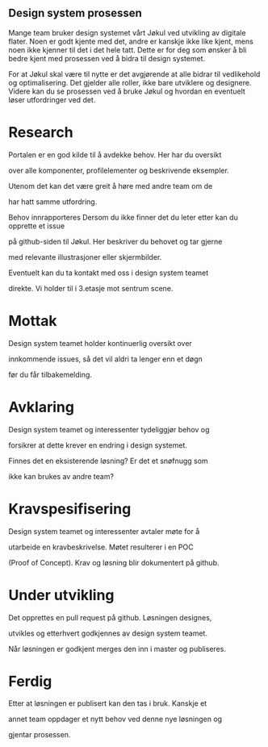 ## Design system prosessen

Mange team bruker design systemet vårt Jøkul ved utvikling av digitale flater. Noen er godt kjente med det, andre er kanskje ikke like kjent, mens noen ikke kjenner til det i det hele tatt. Dette er for deg som ønsker å bli bedre kjent med prosessen ved å bidra til design systemet.

For at Jøkul skal være til nytte er det avgjørende at alle bidrar til vedlikehold og optimalisering. Det gjelder alle roller, ikke bare utviklere og designere. Videre kan du se prosessen ved å bruke Jøkul og hvordan en eventuelt løser utfordringer ved det.

# Research

Portalen er en god kilde til å avdekke behov. Her har du oversikt

over alle komponenter, profilelementer og beskrivende eksempler.

Utenom det kan det være greit å høre med andre team om de

har hatt samme utfordring.

Behov innrapporteres
Dersom du ikke finner det du leter etter kan du opprette et issue

på github-siden til Jøkul. Her beskriver du behovet og tar gjerne

med relevante illustrasjoner eller skjermbilder.

Eventuelt kan du ta kontakt med oss i design system teamet

direkte. Vi holder til i 3.etasje mot sentrum scene.

# Mottak

Design system teamet holder kontinuerlig oversikt over

innkommende issues, så det vil aldri ta lenger enn et døgn

før du får tilbakemelding.

# Avklaring

Design system teamet og interessenter tydeliggjør behov og

forsikrer at dette krever en endring i design systemet.

Finnes det en eksisterende løsning? Er det et snøfnugg som

ikke kan brukes av andre team?

# Kravspesifisering

Design system teamet og interessenter avtaler møte for å

utarbeide en kravbeskrivelse. Møtet resulterer i en POC

(Proof of Concept). Krav og løsning blir dokumentert på github.

# Under utvikling

Det opprettes en pull request på github. Løsningen designes,

utvikles og etterhvert godkjennes av design system teamet.

Når løsningen er godkjent merges den inn i master og publiseres.

# Ferdig

Etter at løsningen er publisert kan den tas i bruk. Kanskje et

annet team oppdager et nytt behov ved denne nye løsningen og

gjentar prosessen.
